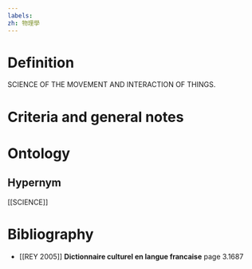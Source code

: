 ```yaml
---
labels: 
zh: 物理學
---
```


# Definition
SCIENCE OF THE MOVEMENT AND INTERACTION OF THINGS.
# Criteria and general notes
# Ontology

## Hypernym
[[SCIENCE]]
# Bibliography
- [[REY 2005]]
**Dictionnaire culturel en langue francaise** page 3.1687
